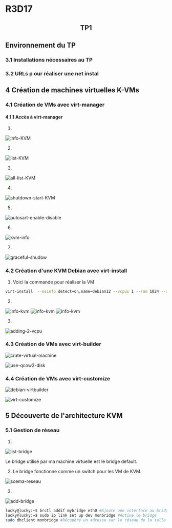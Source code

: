 # R3D17


## <center> TP1



## Environnement du TP


### 3.1 Installations nécessaires au TP


### 3.2 URLs p our réaliser une net instal


## 4 Création de machines virtuelles K-VMs


### 4.1 Création de VMs avec virt-manager

#### 4.1.1 Accès à virt-manager

1) 

![info-KVM](img/virshinfo.png)

2) 

![list-KVM](img/lsit-vm.png)

3) 
   
![all-list-KVM](img/list-all.png)

4) 

![shutdown-start-KVM](img/shutdown_start.png)

5) 

![autosart-enable-disable](img/autosart.png)

6) 
   
![kvm-info](img/kvminfo.png)

7) 

![graceful-shudow](img/gracefull-shutdown.png)

### 4.2 Création d'une KVM Debian avec virt-install

1) Voici la commande pour réaliser la VM

```Bash
virt-install  --osinfo detect=on,name=debian12 --vcpus 1 --ram 1024 --disk size=5 -l http://ftp.fr.debian.org/debian/dists/stable/main/installer-amd64/
```

2) 

![info-kvm](img/info-kvm.png)
![info-kvm](img/info-kvm-2.png)
![info-kvm](img/info-kvm-3.png)

3) 

![adding-2-vcpu](img/vcpu-kvm.png)

### 4.3 Création de VMs avec virt-builder

![crate-virtual-machine](img/virtbuilder.png)

![use-qcow2-disk](img/lancemnt-virtbuilder.png)


### 4.4 Création de VMs avec virt-customize

![debian-virtbuilder](img/virt-builder-debian.png)

![virt-customize](img/virtcustom.png)

## 5 Découverte de l'architecture KVM

### 5.1 Gestion de réseau

1) 

![list-bridge](img/list-brgde.png)

Le bridge utilisé par ma machine virtuelle est le bridge default.

2) Le bridge fonctionne comme un switch pour les VM de KVM.

![scema-reseau](schéma.drawio.png)


3) 

![add-bridge](img/create-bridge.png)

```Bash
lucky@lucky:~$ brctl addif mybridge eth0 #Ajoute une interface au bridge
lucky@lucky:~$ sudo ip link set up dev monbridge #Active le bridge
sudo dhclient monbridge #Récupère un adresse sur le réseau de la salle
```
